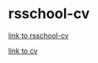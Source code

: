 # rsschool-cv
[link to rsschool-cv](https://OlgaKruglik.github.io/rsschool-cv/cv)

[link to cv](https://olgakruglik.github.io/CV/CV.pdf)
